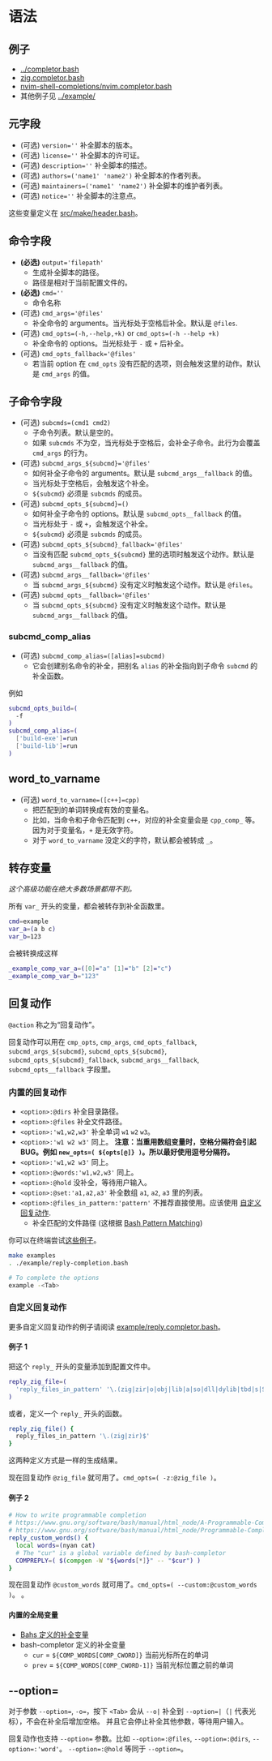 # 语法

## 例子

- [../completor.bash](../completor.bash)
- [zig.completor.bash](https://github.com/ziglang/shell-completions/blob/master/zig.completor.bash)
- [nvim-shell-completions/nvim.completor.bash](https://github.com/adoyle-h/nvim-shell-completions/blob/master/nvim.completor.bash)
- 其他例子见 [../example/](../example/)

## 元字段

- (可选) `version=''`                     补全脚本的版本。
- (可选) `license=''`                     补全脚本的许可证。
- (可选) `description=''`                 补全脚本的描述。
- (可选) `authors=('name1' 'name2')`      补全脚本的作者列表。
- (可选) `maintainers=('name1' 'name2')`  补全脚本的维护者列表。
- (可选) `notice=''`                      补全脚本的注意点。

这些变量定义在 [src/make/header.bash](../src/make/header.bash)。

## 命令字段

- **(必选)** `output='filepath'`
  - 生成补全脚本的路径。
  - 路径是相对于当前配置文件的。
- **(必选)** `cmd=''`
  - 命令名称
- (可选) `cmd_args='@files'`
  - 补全命令的 arguments。当光标处于空格后补全。默认是 `@files`.
- (可选) `cmd_opts=(-h,--help,+k)` or `cmd_opts=(-h --help +k)`
  - 补全命令的 options。当光标处于 `-` 或 `+` 后补全。
- (可选) `cmd_opts_fallback='@files'`
  - 若当前 option 在 `cmd_opts` 没有匹配的选项，则会触发这里的动作。默认是 `cmd_args` 的值。

## 子命令字段

- (可选) `subcmds=(cmd1 cmd2)`
  - 子命令列表。默认是空的。
  - 如果 `subcmds` 不为空，当光标处于空格后，会补全子命令。此行为会覆盖 `cmd_args` 的行为。
- (可选) `subcmd_args_${subcmd}='@files'`
  - 如何补全子命令的 arguments。默认是 `subcmd_args__fallback` 的值。
  - 当光标处于空格后，会触发这个补全。
  - `${subcmd}` 必须是 `subcmds` 的成员。
- (可选) `subcmd_opts_${subcmd}=()`
  - 如何补全子命令的 options。默认是 `subcmd_opts__fallback` 的值。
  - 当光标处于 `-` 或 `+`，会触发这个补全。
  - `${subcmd}` 必须是 `subcmds` 的成员。
- (可选) `subcmd_opts_${subcmd}_fallback='@files'`
  - 当没有匹配 `subcmd_opts_${subcmd}` 里的选项时触发这个动作。默认是 `subcmd_args__fallback` 的值。
- (可选) `subcmd_args__fallback='@files'`
  - 当 `subcmd_args_${subcmd}` 没有定义时触发这个动作。默认是 `@files`。
- (可选) `subcmd_opts__fallback='@files'`
  - 当 `subcmd_opts_${subcmd}` 没有定义时触发这个动作。默认是 `subcmd_args__fallback` 的值。

### subcmd_comp_alias

- (可选) `subcmd_comp_alias=([alias]=subcmd)`
  - 它会创建别名命令的补全，把别名 `alias` 的补全指向到子命令 `subcmd` 的补全函数。

例如

```sh
subcmd_opts_build=(
  -f
)
subcmd_comp_alias=(
  ['build-exe']=run
  ['build-lib']=run
)
```

## word_to_varname

- (可选) `word_to_varname=([c++]=cpp)`
  - 把匹配到的单词转换成有效的变量名。
  - 比如，当命令和子命令匹配到 `c++`，对应的补全变量会是 `cpp_comp_` 等。因为对于变量名，`+` 是无效字符。
  - 对于 `word_to_varname` 没定义的字符，默认都会被转成 `_`。

## 转存变量

*这个高级功能在绝大多数场景都用不到。*

所有 `var_` 开头的变量，都会被转存到补全函数里。

```sh
cmd=example
var_a=(a b c)
var_b=123
```

会被转换成这样

```sh
_example_comp_var_a=([0]="a" [1]="b" [2]="c")
_example_comp_var_b="123"
```

## 回复动作

`@action` 称之为“回复动作”。

回复动作可以用在 `cmp_opts`, `cmp_args`, `cmd_opts_fallback`, `subcmd_args_${subcmd}`, `subcmd_opts_${subcmd}`, `subcmd_opts_${subcmd}_fallback`, `subcmd_args__fallback`, `subcmd_opts__fallback` 字段里。

### 内置的回复动作

- `<option>:@dirs`              补全目录路径。
- `<option>:@files`             补全文件路径。
- `<option>:'w1,w2,w3'`         补全单词 `w1` `w2` `w3`。
- `<option>:'w1 w2 w3'`         同上。 **注意：当重用数组变量时，空格分隔符会引起 BUG。例如 `new_opts=( ${opts[@]} )`。所以最好使用逗号分隔符。**
- `<option>:'w1,w2 w3'`         同上。
- `<option>:@words:'w1,w2,w3'`  同上。
- `<option>:@hold`              没补全，等待用户输入。
- `<option>:@set:'a1,a2,a3'`    补全数组 `a1`, `a2`, `a3` 里的列表。
- `<option>:@files_in_pattern:'pattern'` 不推荐直接使用。应该使用 [自定义回复动作](#自定义回复动作).
  - 补全匹配的文件路径 (这根据 [Bash Pattern Matching](https://www.gnu.org/s/bash/manual/html_node/Pattern-Matching.html))

你可以在终端尝试[这些例子](../example/)。

```sh
make examples
. ./example/reply-completion.bash

# To complete the options
example -<Tab>
```

### 自定义回复动作

更多自定义回复动作的例子请阅读 [example/reply.completor.bash](../example/reply.completor.bash)。

#### 例子 1

把这个 `reply_` 开头的变量添加到配置文件中。

```bash
reply_zig_file=(
  'reply_files_in_pattern' '\.(zig|zir|o|obj|lib|a|so|dll|dylib|tbd|s|S|c|cxx|cc|C|cpp|stub|m|mm|bc|cu)$'
)
```

或者，定义一个 `reply_` 开头的函数。

```bash
reply_zig_file() {
  reply_files_in_pattern '\.(zig|zir)$'
}
```

这两种定义方式是一样的生成结果。

现在回复动作 `@zig_file` 就可用了。`cmd_opts=( -z:@zig_file )`。

#### 例子 2

```bash
# How to write programmable completion
# https://www.gnu.org/software/bash/manual/html_node/A-Programmable-Completion-Example.html
# https://www.gnu.org/software/bash/manual/html_node/Programmable-Completion-Builtins.html
reply_custom_words() {
  local words=(nyan cat)
  # The "cur" is a global variable defined by bash-completor
  COMPREPLY=( $(compgen -W "${words[*]}" -- "$cur") )
}
```

现在回复动作 `@custom_words` 就可用了。`cmd_opts=( --custom:@custom_words )`。
。

#### 内置的全局变量

- [Bahs 定义的补全变量](https://www.gnu.org/software/bash/manual/html_node/A-Programmable-Completion-Example.html)
- bash-completor 定义的补全变量
  - `cur` = `${COMP_WORDS[COMP_CWORD]}` 当前光标所在的单词
  - `prev` = `${COMP_WORDS[COMP_CWORD-1]}` 当前光标位置之前的单词

## --option=

对于参数 `--option=`, `-o=`，按下 `<Tab>` 会从 `--o|` 补全到 `--option=|`（`|` 代表光标），不会在补全后增加空格。
并且它会停止补全其他参数，等待用户输入。

回复动作也支持 `--option=` 参数。比如 `--option=:@files`, `--option=:@dirs`, `--option=:'word'`。
`--option=:@hold` 等同于 `--option=`。
